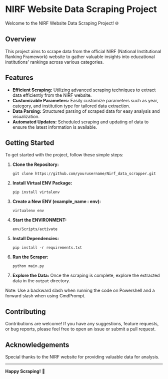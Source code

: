 # NIRF Website Data Scraping Project

Welcome to the NIRF Website Data Scraping Project! 🌐

## Overview

This project aims to scrape data from the official NIRF (National Institutional Ranking Framework) website to gather valuable insights into educational institutions' rankings across various categories.

## Features

- **Efficient Scraping:** Utilizing advanced scraping techniques to extract data efficiently from the NIRF website.
- **Customizable Parameters:** Easily customize parameters such as year, category, and institution type for tailored data extraction.
- **Data Parsing:** Structured parsing of scraped data for easy analysis and visualization.
- **Automated Updates:** Scheduled scraping and updating of data to ensure the latest information is available.

## Getting Started

To get started with the project, follow these simple steps:

1. **Clone the Repository:**
   ```
   git clone https://github.com/yourusername/Nirf_data_scrapper.git
   ```
2. **Install Virtual ENV Package:**
   ```
   pip install virtalenv
   ```
3. **Create a New ENV (example_name : env):**
   ```
   virtualenv env
   ```
4. **Start the ENVIRONMENT:**
   ```
   env/Scripts/activate
   ```
5. **Install Dependencies:**
   ```
   pip install -r requirements.txt
   ```
6. **Run the Scraper:**
   ```
   python main.py
   ```

7. **Explore the Data:**
   Once the scraping is complete, explore the extracted data in the `output` directory.

Note: Use a backward slash when running the code on Powershell and a forward slash when using CmdPrompt.

## Contributing

Contributions are welcome! If you have any suggestions, feature requests, or bug reports, please feel free to open an issue or submit a pull request.

## Acknowledgements

Special thanks to the NIRF website for providing valuable data for analysis.

---

**Happy Scraping!** 🚀





















